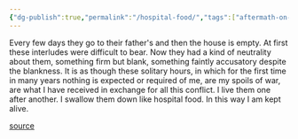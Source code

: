 ```yaml
---
{"dg-publish":true,"permalink":"/hospital-food/","tags":["aftermath-on-marriage-and-separation"],"created":"","updated":""}
---
```


Every few days they go to their father's and then the house is empty. At first these interludes were difficult to bear. Now they had a kind of neutrality about them, something firm but blank, something faintly accusatory despite the blankness. It is as though these solitary hours, in which for the first time in many years nothing is expected or required of me, are my spoils of war, are what I have received in exchange for all this conflict. I live them one after another. I swallow them down like hospital food. In this way I am kept alive. 

[source](https://www.goodreads.com/book/show/13380846-aftermath)